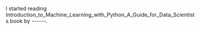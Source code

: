 I started reading Introduction_to_Machine_Learning_with_Python_A_Guide_for_Data_Scientists book
by ------.